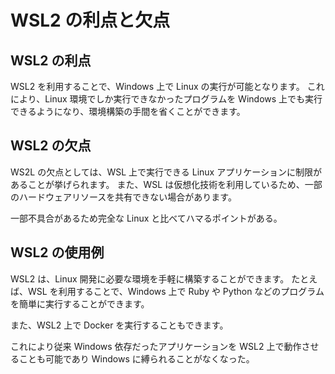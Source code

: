 # WSL2 の利点と欠点

## WSL2 の利点

WSL2 を利用することで、Windows 上で Linux の実行が可能となります。
これにより、Linux 環境でしか実行できなかったプログラムを Windows 上でも実行できるようになり、環境構築の手間を省くことができます。

## WSL2 の欠点

WS2L の欠点としては、WSL 上で実行できる Linux アプリケーションに制限があることが挙げられます。
また、WSL は仮想化技術を利用しているため、一部のハードウェアリソースを共有できない場合があります。

一部不具合があるため完全な Linux と比べてハマるポイントがある。

## WSL2 の使用例

WSL2 は、Linux 開発に必要な環境を手軽に構築することができます。
たとえば、WSL を利用することで、Windows 上で Ruby や Python などのプログラムを簡単に実行することができます。

また、WSL2 上で Docker を実行することもできます。

これにより従来 Windows 依存だったアプリケーションを WSL2 上で動作させることも可能であり
Windows に縛られることがなくなった。
